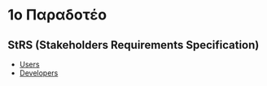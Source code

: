 # 1ο Παραδοτέο
## StRS (Stakeholders Requirements Specification)

* [Users](StRS_Users.pdf)
* [Developers](StRS_Developers.pdf)